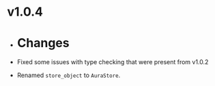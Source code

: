 # v1.0.4

- # Changes

- Fixed some issues with type checking that were present from v1.0.2
- Renamed ```store_object``` to ```AuraStore```.
